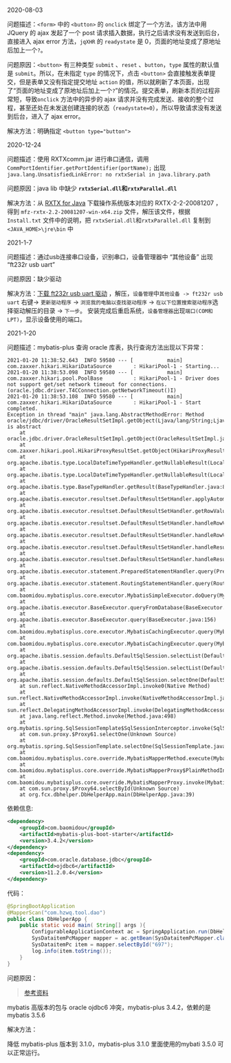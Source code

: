 2020-08-03

问题描述：`<form>` 中的 `<button>` 的 `onclick` 绑定了一个方法，该方法中用 JQuery 的 ajax 发起了一个 post 请求插入数据，执行之后请求没有发送到后台，直接进入 ajax error 方法，`jqXHR` 的 `readystate` 是 0，页面的地址变成了原地址后加上一个`?`。

问题原因：`<button>` 有三种类型 `submit` 、`reset` 、`button`，`type` 属性的默认值是 `submit`。所以，在未指定 `type` 的情况下，点击 `<button>` 会直接触发表单提交，但是表单又没有指定提交地址 `action` 的值，所以就刷新了本页面，出现了“页面的地址变成了原地址后加上一个`?`”的情况。提交表单，刷新本页的过程非常短，导致`onclick` 方法中的异步的 ajax 请求并没有完成发送、接收的整个过程，甚至还处在未发送创建连接的状态（`readystate=0`），所以导致请求没有发送到后台，进入了 ajax error。

解决方法：明确指定 `<button type="button">`

2020-12-24

问题描述：使用 RXTXcomm.jar 进行串口通信，调用 `CommPortIdentifier.getPortIdentifier(portName);` 出现 `java.lang.UnsatisfiedLinkError: no rxtxSerial in java.library.path`

问题原因：java lib 中缺少 **`rxtxSerial.dll`和`rxtxParallel.dll`** 

解决方法：从 [RXTX for Java](http://fizzed.com/oss/rxtx-for-java) 下载操作系统版本对应的 RXTX-2-2-20081207 ，得到 `mfz-rxtx-2.2-20081207-win-x64.zip` 文件，解压该文件，根据 `Install.txt` 文件中的说明，把 `rxtxSerial.dll`和`rxtxParallel.dll` 复制到 `<JAVA_HOME>\jre\bin` 中

2021-1-7

问题描述：通过usb连接串口设备，识别串口，设备管理器中 “其他设备” 出现 “ft232r usb uart”

问题原因：缺少驱动

解决方法：[下载 ft232r usb uart 驱动](https://forspeed.rbread05.cn/down/newdown/10/21/ft232r.rar) ，解压，`设备管理`中`其他设备 -> ft232r usb uart` 右键-> `更新驱动程序` -> `浏览我的电脑以查找驱动程序` -> `在以下位置搜索驱动程序`选择驱动解压的目录 -> `下一步`。 安装完成后重启系统，`设备管理器`出现`端口(COM和LPT)`，显示设备使用的端口。

2021-1-20

问题描述：mybatis-plus 查询 oracle 库表，执行查询方法出现以下异常：

```
2021-01-20 11:38:52.643  INFO 59580 --- [           main] com.zaxxer.hikari.HikariDataSource       : HikariPool-1 - Starting...
2021-01-20 11:38:53.098  INFO 59580 --- [           main] com.zaxxer.hikari.pool.PoolBase          : HikariPool-1 - Driver does not support get/set network timeout for connections. (oracle.jdbc.driver.T4CConnection.getNetworkTimeout()I)
2021-01-20 11:38:53.108  INFO 59580 --- [           main] com.zaxxer.hikari.HikariDataSource       : HikariPool-1 - Start completed.
Exception in thread "main" java.lang.AbstractMethodError: Method oracle/jdbc/driver/OracleResultSetImpl.getObject(Ljava/lang/String;Ljava/lang/Class;)Ljava/lang/Object; is abstract
	at oracle.jdbc.driver.OracleResultSetImpl.getObject(OracleResultSetImpl.java)
	at com.zaxxer.hikari.pool.HikariProxyResultSet.getObject(HikariProxyResultSet.java)
	at org.apache.ibatis.type.LocalDateTimeTypeHandler.getNullableResult(LocalDateTimeTypeHandler.java:38)
	at org.apache.ibatis.type.LocalDateTimeTypeHandler.getNullableResult(LocalDateTimeTypeHandler.java:28)
	at org.apache.ibatis.type.BaseTypeHandler.getResult(BaseTypeHandler.java:85)
	at org.apache.ibatis.executor.resultset.DefaultResultSetHandler.applyAutomaticMappings(DefaultResultSetHandler.java:560)
	at org.apache.ibatis.executor.resultset.DefaultResultSetHandler.getRowValue(DefaultResultSetHandler.java:402)
	at org.apache.ibatis.executor.resultset.DefaultResultSetHandler.handleRowValuesForSimpleResultMap(DefaultResultSetHandler.java:354)
	at org.apache.ibatis.executor.resultset.DefaultResultSetHandler.handleRowValues(DefaultResultSetHandler.java:328)
	at org.apache.ibatis.executor.resultset.DefaultResultSetHandler.handleResultSet(DefaultResultSetHandler.java:301)
	at org.apache.ibatis.executor.resultset.DefaultResultSetHandler.handleResultSets(DefaultResultSetHandler.java:194)
	at org.apache.ibatis.executor.statement.PreparedStatementHandler.query(PreparedStatementHandler.java:65)
	at org.apache.ibatis.executor.statement.RoutingStatementHandler.query(RoutingStatementHandler.java:79)
	at com.baomidou.mybatisplus.core.executor.MybatisSimpleExecutor.doQuery(MybatisSimpleExecutor.java:69)
	at org.apache.ibatis.executor.BaseExecutor.queryFromDatabase(BaseExecutor.java:325)
	at org.apache.ibatis.executor.BaseExecutor.query(BaseExecutor.java:156)
	at com.baomidou.mybatisplus.core.executor.MybatisCachingExecutor.query(MybatisCachingExecutor.java:165)
	at com.baomidou.mybatisplus.core.executor.MybatisCachingExecutor.query(MybatisCachingExecutor.java:92)
	at org.apache.ibatis.session.defaults.DefaultSqlSession.selectList(DefaultSqlSession.java:147)
	at org.apache.ibatis.session.defaults.DefaultSqlSession.selectList(DefaultSqlSession.java:140)
	at org.apache.ibatis.session.defaults.DefaultSqlSession.selectOne(DefaultSqlSession.java:76)
	at sun.reflect.NativeMethodAccessorImpl.invoke0(Native Method)
	at sun.reflect.NativeMethodAccessorImpl.invoke(NativeMethodAccessorImpl.java:62)
	at sun.reflect.DelegatingMethodAccessorImpl.invoke(DelegatingMethodAccessorImpl.java:43)
	at java.lang.reflect.Method.invoke(Method.java:498)
	at org.mybatis.spring.SqlSessionTemplate$SqlSessionInterceptor.invoke(SqlSessionTemplate.java:426)
	at com.sun.proxy.$Proxy61.selectOne(Unknown Source)
	at org.mybatis.spring.SqlSessionTemplate.selectOne(SqlSessionTemplate.java:159)
	at com.baomidou.mybatisplus.core.override.MybatisMapperMethod.execute(MybatisMapperMethod.java:90)
	at com.baomidou.mybatisplus.core.override.MybatisMapperProxy$PlainMethodInvoker.invoke(MybatisMapperProxy.java:148)
	at com.baomidou.mybatisplus.core.override.MybatisMapperProxy.invoke(MybatisMapperProxy.java:89)
	at com.sun.proxy.$Proxy64.selectById(Unknown Source)
	at org.fcx.dbhelper.DbHelperApp.main(DbHelperApp.java:39)
```

依赖信息:

```xml
<dependency>
    <groupId>com.baomidou</groupId>
    <artifactId>mybatis-plus-boot-starter</artifactId>
    <version>3.4.2</version>
</dependency>
<dependency>
    <groupId>com.oracle.database.jdbc</groupId>
    <artifactId>ojdbc6</artifactId>
    <version>11.2.0.4</version>
</dependency>
```

代码：

```java
@SpringBootApplication
@MapperScan("com.hzwq.tool.dao")
public class DbHelperApp {
    public static void main( String[] args ){
        ConfigurableApplicationContext ac = SpringApplication.run(DbHelperApp.class, args);
        SysDataitemPcMapper mapper = ac.getBean(SysDataitemPcMapper.class);
        SysDataitemPc item = mapper.selectById("697");
        log.info(item.toString());
    }
}
```

问题原因：

> [参考资料](https://blog.csdn.net/weixin_42213903/article/details/103188639)

mybatis 高版本的包与 oracle ojdbc6 冲突，mybatis-plus 3.4.2，依赖的是 mybatis 3.5.6

解决方法：

降低 mybatis-plus 版本到 3.1.0，mybatis-plus 3.1.0 里面使用的mybati 3.5.0 可以正常运行。